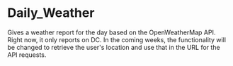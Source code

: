 # Daily_Weather

Gives a weather report for the day based on the OpenWeatherMap API. Right now, it only reports on DC. In the coming weeks, the functionality will be changed to retrieve the user's location and use that in the URL for the API requests.
